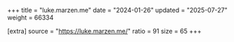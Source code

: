 +++
title = "luke.marzen.me"
date = "2024-01-26"
updated = "2025-07-27"
weight = 66334

[extra]
source = "https://luke.marzen.me/"
ratio = 91
size = 65
+++
